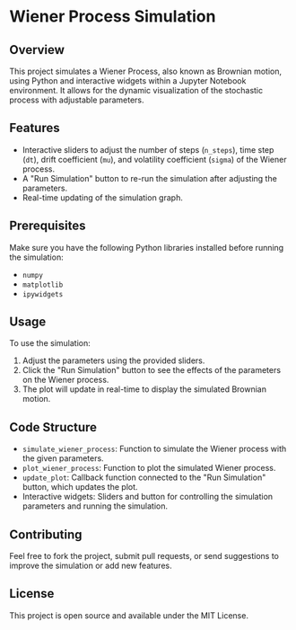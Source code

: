 # Wiener Process Simulation

## Overview
This project simulates a Wiener Process, also known as Brownian motion, using Python and interactive widgets within a Jupyter Notebook environment. It allows for the dynamic visualization of the stochastic process with adjustable parameters.

## Features
- Interactive sliders to adjust the number of steps (`n_steps`), time step (`dt`), drift coefficient (`mu`), and volatility coefficient (`sigma`) of the Wiener process.
- A "Run Simulation" button to re-run the simulation after adjusting the parameters.
- Real-time updating of the simulation graph.

## Prerequisites
Make sure you have the following Python libraries installed before running the simulation:
- `numpy`
- `matplotlib`
- `ipywidgets`

## Usage
To use the simulation:
1. Adjust the parameters using the provided sliders.
2. Click the "Run Simulation" button to see the effects of the parameters on the Wiener process.
3. The plot will update in real-time to display the simulated Brownian motion.

## Code Structure
- `simulate_wiener_process`: Function to simulate the Wiener process with the given parameters.
- `plot_wiener_process`: Function to plot the simulated Wiener process.
- `update_plot`: Callback function connected to the "Run Simulation" button, which updates the plot.
- Interactive widgets: Sliders and button for controlling the simulation parameters and running the simulation.

## Contributing
Feel free to fork the project, submit pull requests, or send suggestions to improve the simulation or add new features.

## License
This project is open source and available under the MIT License.
